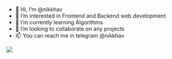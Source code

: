 - 👋 Hi, I’m @nikkhav
- 👀 I’m interested in Frontend and Backend web development
- 🌱 I’m currently learning Algorithms  
- 💞️ I’m looking to collaborate on any projects
- 📫 You can reach me in telegram @nikkhav

<img src="https://www.codewars.com/users/NikKhav14/badges/large" />

<!---
nikkhav/nikkhav is a ✨ special ✨ repository because its `README.md` (this file) appears on your GitHub profile.
You can click the Preview link to take a look at your changes.
--->
